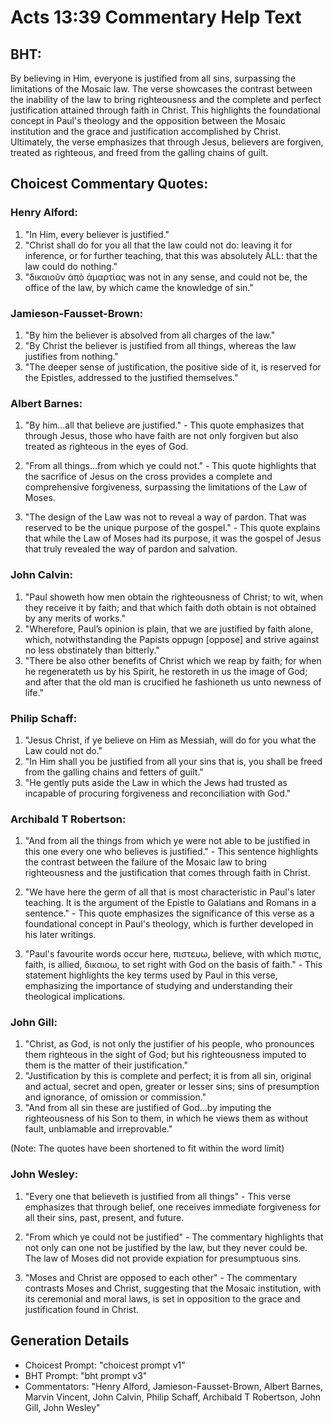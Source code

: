 # Acts 13:39 Commentary Help Text

## BHT:
By believing in Him, everyone is justified from all sins, surpassing the limitations of the Mosaic law. The verse showcases the contrast between the inability of the law to bring righteousness and the complete and perfect justification attained through faith in Christ. This highlights the foundational concept in Paul's theology and the opposition between the Mosaic institution and the grace and justification accomplished by Christ. Ultimately, the verse emphasizes that through Jesus, believers are forgiven, treated as righteous, and freed from the galling chains of guilt.

## Choicest Commentary Quotes:
### Henry Alford:
1. "In Him, every believer is justified." 
2. "Christ shall do for you all that the law could not do: leaving it for inference, or for further teaching, that this was absolutely ALL: that the law could do nothing." 
3. "δικαιοῦν ἀπὸ ἁμαρτίας was not in any sense, and could not be, the office of the law, by which came the knowledge of sin."

### Jamieson-Fausset-Brown:
1. "By him the believer is absolved from all charges of the law."
2. "By Christ the believer is justified from all things, whereas the law justifies from nothing."
3. "The deeper sense of justification, the positive side of it, is reserved for the Epistles, addressed to the justified themselves."

### Albert Barnes:
1. "By him...all that believe are justified." - This quote emphasizes that through Jesus, those who have faith are not only forgiven but also treated as righteous in the eyes of God.

2. "From all things...from which ye could not." - This quote highlights that the sacrifice of Jesus on the cross provides a complete and comprehensive forgiveness, surpassing the limitations of the Law of Moses.

3. "The design of the Law was not to reveal a way of pardon. That was reserved to be the unique purpose of the gospel." - This quote explains that while the Law of Moses had its purpose, it was the gospel of Jesus that truly revealed the way of pardon and salvation.

### John Calvin:
1. "Paul showeth how men obtain the righteousness of Christ; to wit, when they receive it by faith; and that which faith doth obtain is not obtained by any merits of works."
2. "Wherefore, Paul’s opinion is plain, that we are justified by faith alone, which, notwithstanding the Papists oppugn [oppose] and strive against no less obstinately than bitterly."
3. "There be also other benefits of Christ which we reap by faith; for when he regenerateth us by his Spirit, he restoreth in us the image of God; and after that the old man is crucified he fashioneth us unto newness of life."

### Philip Schaff:
1. "Jesus Christ, if ye believe on Him as Messiah, will do for you what the Law could not do."
2. "In Him shall you be justified from all your sins that is, you shall be freed from the galling chains and fetters of guilt."
3. "He gently puts aside the Law in which the Jews had trusted as incapable of procuring forgiveness and reconciliation with God."

### Archibald T Robertson:
1. "And from all the things from which ye were not able to be justified in this one every one who believes is justified." - This sentence highlights the contrast between the failure of the Mosaic law to bring righteousness and the justification that comes through faith in Christ.

2. "We have here the germ of all that is most characteristic in Paul's later teaching. It is the argument of the Epistle to Galatians and Romans in a sentence." - This quote emphasizes the significance of this verse as a foundational concept in Paul's theology, which is further developed in his later writings.

3. "Paul's favourite words occur here, πιστευω, believe, with which πιστις, faith, is allied, δικαιοω, to set right with God on the basis of faith." - This statement highlights the key terms used by Paul in this verse, emphasizing the importance of studying and understanding their theological implications.

### John Gill:
1. "Christ, as God, is not only the justifier of his people, who pronounces them righteous in the sight of God; but his righteousness imputed to them is the matter of their justification."
2. "Justification by this is complete and perfect; it is from all sin, original and actual, secret and open, greater or lesser sins; sins of presumption and ignorance, of omission or commission."
3. "And from all sin these are justified of God...by imputing the righteousness of his Son to them, in which he views them as without fault, unblamable and irreprovable."

(Note: The quotes have been shortened to fit within the word limit)

### John Wesley:
1. "Every one that believeth is justified from all things" - This verse emphasizes that through belief, one receives immediate forgiveness for all their sins, past, present, and future.

2. "From which ye could not be justified" - The commentary highlights that not only can one not be justified by the law, but they never could be. The law of Moses did not provide expiation for presumptuous sins.

3. "Moses and Christ are opposed to each other" - The commentary contrasts Moses and Christ, suggesting that the Mosaic institution, with its ceremonial and moral laws, is set in opposition to the grace and justification found in Christ.


## Generation Details
- Choicest Prompt: "choicest prompt v1"
- BHT Prompt: "bht prompt v3"
- Commentators: "Henry Alford, Jamieson-Fausset-Brown, Albert Barnes, Marvin Vincent, John Calvin, Philip Schaff, Archibald T Robertson, John Gill, John Wesley"
